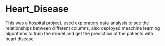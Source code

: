 # Heart_Disease
This was a hospital project, used exploratory data analysis to see the relationships between different columns, also deployed meachine learning algorithms to train the model 
and get the prediction of the patients with heart disease
